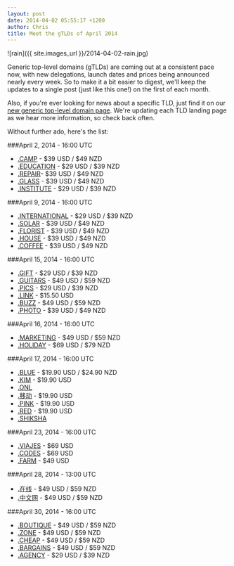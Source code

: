 ```yaml
---
layout: post
date: 2014-04-02 05:55:17 +1200
author: Chris
title: Meet the gTLDs of April 2014
---
```


<!-- excerpt -->

![rain]({{ site.images_url }}/2014-04-02-rain.jpg)

Generic top-level domains (gTLDs) are coming out at a consistent pace now, with new delegations, launch dates and prices being announced nearly every week. So to make it a bit easier to digest, we'll keep the updates to a single post (just like this one!) on the first of each month. 

Also, if you're ever looking for news about a specific TLD, just find it on our [new generic top-level domain page](https://iwantmyname.com/domains/new-gtld-domain-extensions). We're updating each TLD landing page as we hear more information, so check back often.

Without further ado, here's the list:

<!-- /excerpt -->

###April 2, 2014 - 16:00 UTC

+ [.CAMP](https://iwantmyname.com/domains/dot-camp) - $39 USD / $49 NZD
+ [.EDUCATION](https://iwantmyname.com/domains/dot-education) - $29 USD / $39 NZD
+ [.REPAIR](https://iwantmyname.com/domains/dot-repair)- $39 USD / $49 NZD
+ [.GLASS](https://iwantmyname.com/domains/dot-glass) - $39 USD / $49 NZD
+ [.INSTITUTE](https://iwantmyname.com/domains/dot-institute) - $29 USD / $39 NZD

###April 9, 2014 - 16:00 UTC

+ [.INTERNATIONAL](https://iwantmyname.com/domains/dot-international) - $29 USD / $39 NZD
+ [.SOLAR](https://iwantmyname.com/domains/dot-solar) - $39 USD / $49 NZD
+ [.FLORIST](https://iwantmyname.com/domains/dot-florist) - $39 USD / $49 NZD
+ [.HOUSE](https://iwantmyname.com/domains/dot-house) - $39 USD / $49 NZD
+ [.COFFEE](https://iwantmyname.com/domains/dot-coffee) - $39 USD / $49 NZD

###April 15, 2014 - 16:00 UTC

+ [.GIFT](https://iwantmyname.com/domains/dot-gift) - $29 USD / $39 NZD
+ [.GUITARS](https://iwantmyname.com/domains/dot-guitars) - $49 USD / $59 NZD
+ [.PICS](https://iwantmyname.com/domains/dot-pics) - $29 USD / $39 NZD
+ [.LINK](https://iwantmyname.com/domains/dot-link) - $15.50 USD
+ [.BUZZ](https://iwantmyname.com/domains/dot-buzz) - $49 USD / $59 NZD
+ [.PHOTO](https://iwantmyname.com/domains/dot-photo) - $39 USD / $49 NZD

###April 16, 2014 - 16:00 UTC

+ [.MARKETING](https://iwantmyname.com/domains/dot-marketing) - $49 USD / $59 NZD
+ [.HOLIDAY](https://iwantmyname.com/domains/dot-holiday) - $69 USD / $79 NZD

###April 17, 2014 - 16:00 UTC

+ [.BLUE](https://iwantmyname.com/domains/dot-blue) - $19.90 USD / $24.90 NZD
+ [.KIM](https://iwantmyname.com/domains/dot-kim) - $19.90 USD
+ [.ONL](https://iwantmyname.com/domains/dot-onl)
+ [.移动](https://iwantmyname.com/domains/dot-%E7%A7%BB%E5%8A%A8) - $19.90 USD
+ [.PINK](https://iwantmyname.com/domains/dot-pink) - $19.90 USD
+ [.RED](https://iwantmyname.com/domains/dot-red) - $19.90 USD
+ [.SHIKSHA](https://iwantmyname.com/domains/dot-shiksha)

###April 23, 2014 - 16:00 UTC

+ [.VIAJES](https://iwantmyname.com/domains/dot-viajes) - $69 USD
+ [.CODES](https://iwantmyname.com/domains/dot-codes) - $69 USD
+ [.FARM](https://iwantmyname.com/domains/dot-farm) - $49 USD

###April 28, 2014 - 13:00 UTC

+ [.在线](https://iwantmyname.com/domains/dot-%E5%9C%A8%E7%BA%BF) - $49 USD / $59 NZD
+ [.中文网](https://iwantmyname.com/domains/dot-%E4%B8%AD%E6%96%87%E7%BD%91) - $49 USD / $59 NZD

###April 30, 2014 - 16:00 UTC

+ [.BOUTIQUE](https://iwantmyname.com/domains/dot-boutique) - $49 USD / $59 NZD
+ [.ZONE](https://iwantmyname.com/domains/dot-zone) - $49 USD / $59 NZD
+ [.CHEAP](https://iwantmyname.com/domains/dot-cheap) - $49 USD / $59 NZD
+ [.BARGAINS](https://iwantmyname.com/domains/dot-bargains) - $49 USD / $59 NZD
+ [.AGENCY](https://iwantmyname.com/domains/dot-agency) - $29 USD / $39 NZD